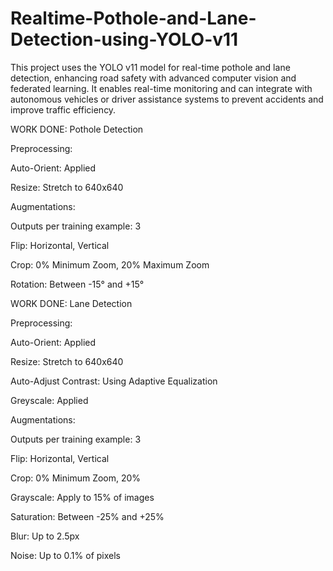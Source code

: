 # Realtime-Pothole-and-Lane-Detection-using-YOLO-v11
This project uses the YOLO v11 model for real-time pothole and lane detection, enhancing road safety with advanced computer vision and federated learning. It enables real-time monitoring and can integrate with autonomous vehicles or driver assistance systems to prevent accidents and improve traffic efficiency.

WORK DONE: Pothole Detection

Preprocessing:

Auto-Orient: Applied

Resize: Stretch to 640x640

Augmentations:

Outputs per training example: 3

Flip: Horizontal, Vertical

Crop: 0% Minimum Zoom, 20% Maximum Zoom

Rotation: Between -15° and +15°

WORK DONE: Lane Detection

Preprocessing:

Auto-Orient: Applied

Resize: Stretch to 640x640

Auto-Adjust Contrast: Using Adaptive Equalization

Greyscale: Applied

Augmentations:

Outputs per training example: 3

Flip: Horizontal, Vertical

Crop: 0% Minimum Zoom, 20%

Grayscale: Apply to 15% of images

Saturation: Between -25% and +25%

Blur: Up to 2.5px

Noise: Up to 0.1% of pixels
